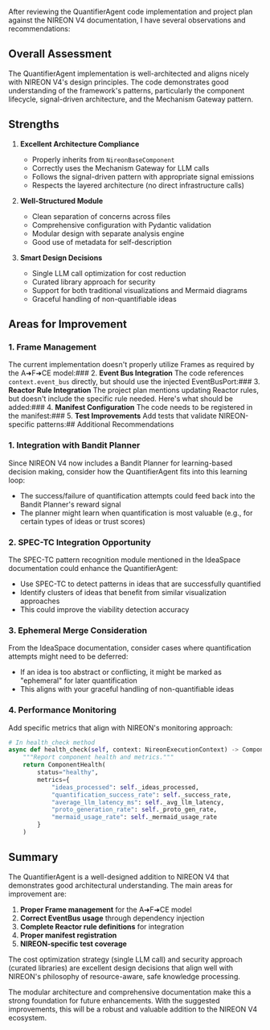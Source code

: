 After reviewing the QuantifierAgent code implementation and project plan against the NIREON V4 documentation, I have several observations and recommendations:

## Overall Assessment

The QuantifierAgent implementation is well-architected and aligns nicely with NIREON V4's design principles. The code demonstrates good understanding of the framework's patterns, particularly the component lifecycle, signal-driven architecture, and the Mechanism Gateway pattern.

## Strengths

1. **Excellent Architecture Compliance**
   - Properly inherits from `NireonBaseComponent`
   - Correctly uses the Mechanism Gateway for LLM calls
   - Follows the signal-driven pattern with appropriate signal emissions
   - Respects the layered architecture (no direct infrastructure calls)

2. **Well-Structured Module**
   - Clean separation of concerns across files
   - Comprehensive configuration with Pydantic validation
   - Modular design with separate analysis engine
   - Good use of metadata for self-description

3. **Smart Design Decisions**
   - Single LLM call optimization for cost reduction
   - Curated library approach for security
   - Support for both traditional visualizations and Mermaid diagrams
   - Graceful handling of non-quantifiable ideas

## Areas for Improvement

### 1. **Frame Management**
The current implementation doesn't properly utilize Frames as required by the A➜F➜CE model:### 2. **Event Bus Integration**
The code references `context.event_bus` directly, but should use the injected EventBusPort:### 3. **Reactor Rule Integration**
The project plan mentions updating Reactor rules, but doesn't include the specific rule needed. Here's what should be added:### 4. **Manifest Configuration**
The code needs to be registered in the manifest:### 5. **Test Improvements**
Add tests that validate NIREON-specific patterns:## Additional Recommendations

### 1. **Integration with Bandit Planner**
Since NIREON V4 now includes a Bandit Planner for learning-based decision making, consider how the QuantifierAgent fits into this learning loop:

- The success/failure of quantification attempts could feed back into the Bandit Planner's reward signal
- The planner might learn when quantification is most valuable (e.g., for certain types of ideas or trust scores)

### 2. **SPEC-TC Integration Opportunity**
The SPEC-TC pattern recognition module mentioned in the IdeaSpace documentation could enhance the QuantifierAgent:

- Use SPEC-TC to detect patterns in ideas that are successfully quantified
- Identify clusters of ideas that benefit from similar visualization approaches
- This could improve the viability detection accuracy

### 3. **Ephemeral Merge Consideration**
From the IdeaSpace documentation, consider cases where quantification attempts might need to be deferred:

- If an idea is too abstract or conflicting, it might be marked as "ephemeral" for later quantification
- This aligns with your graceful handling of non-quantifiable ideas

### 4. **Performance Monitoring**
Add specific metrics that align with NIREON's monitoring approach:

```python
# In health_check method
async def health_check(self, context: NireonExecutionContext) -> ComponentHealth:
    """Report component health and metrics."""
    return ComponentHealth(
        status="healthy",
        metrics={
            "ideas_processed": self._ideas_processed,
            "quantification_success_rate": self._success_rate,
            "average_llm_latency_ms": self._avg_llm_latency,
            "proto_generation_rate": self._proto_gen_rate,
            "mermaid_usage_rate": self._mermaid_usage_rate
        }
    )
```

## Summary

The QuantifierAgent is a well-designed addition to NIREON V4 that demonstrates good architectural understanding. The main areas for improvement are:

1. **Proper Frame management** for the A➜F➜CE model
2. **Correct EventBus usage** through dependency injection
3. **Complete Reactor rule definitions** for integration
4. **Proper manifest registration** 
5. **NIREON-specific test coverage**

The cost optimization strategy (single LLM call) and security approach (curated libraries) are excellent design decisions that align well with NIREON's philosophy of resource-aware, safe knowledge processing.

The modular architecture and comprehensive documentation make this a strong foundation for future enhancements. With the suggested improvements, this will be a robust and valuable addition to the NIREON V4 ecosystem.